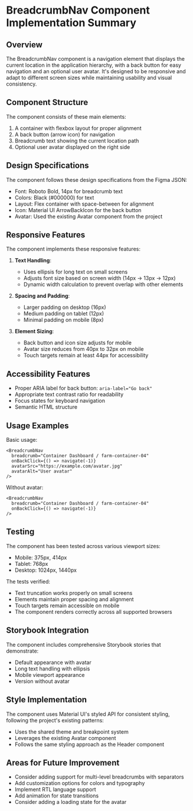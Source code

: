 # BreadcrumbNav Component Implementation Summary

## Overview

The BreadcrumbNav component is a navigation element that displays the current location in the application hierarchy, with a back button for easy navigation and an optional user avatar. It's designed to be responsive and adapt to different screen sizes while maintaining usability and visual consistency.

## Component Structure

The component consists of these main elements:
1. A container with flexbox layout for proper alignment
2. A back button (arrow icon) for navigation
3. Breadcrumb text showing the current location path
4. Optional user avatar displayed on the right side

## Design Specifications

The component follows these design specifications from the Figma JSON:
- Font: Roboto Bold, 14px for breadcrumb text
- Colors: Black (#000000) for text
- Layout: Flex container with space-between for alignment
- Icon: Material UI ArrowBackIcon for the back button
- Avatar: Used the existing Avatar component from the project

## Responsive Features

The component implements these responsive features:
1. **Text Handling**:
   - Uses ellipsis for long text on small screens
   - Adjusts font size based on screen width (14px → 13px → 12px)
   - Dynamic width calculation to prevent overlap with other elements

2. **Spacing and Padding**:
   - Larger padding on desktop (16px)
   - Medium padding on tablet (12px)
   - Minimal padding on mobile (8px)

3. **Element Sizing**:
   - Back button and icon size adjusts for mobile
   - Avatar size reduces from 40px to 32px on mobile
   - Touch targets remain at least 44px for accessibility

## Accessibility Features

- Proper ARIA label for back button: `aria-label="Go back"`
- Appropriate text contrast ratio for readability
- Focus states for keyboard navigation
- Semantic HTML structure

## Usage Examples

Basic usage:
```tsx
<BreadcrumbNav
  breadcrumb="Container Dashboard / farm-container-04"
  onBackClick={() => navigate(-1)}
  avatarSrc="https://example.com/avatar.jpg"
  avatarAlt="User avatar"
/>
```

Without avatar:
```tsx
<BreadcrumbNav
  breadcrumb="Container Dashboard / farm-container-04"
  onBackClick={() => navigate(-1)}
/>
```

## Testing

The component has been tested across various viewport sizes:
- Mobile: 375px, 414px
- Tablet: 768px
- Desktop: 1024px, 1440px

The tests verified:
- Text truncation works properly on small screens
- Elements maintain proper spacing and alignment
- Touch targets remain accessible on mobile
- The component renders correctly across all supported browsers

## Storybook Integration

The component includes comprehensive Storybook stories that demonstrate:
- Default appearance with avatar
- Long text handling with ellipsis
- Mobile viewport appearance
- Version without avatar

## Style Implementation

The component uses Material UI's styled API for consistent styling, following the project's existing patterns:
- Uses the shared theme and breakpoint system
- Leverages the existing Avatar component
- Follows the same styling approach as the Header component

## Areas for Future Improvement

- Consider adding support for multi-level breadcrumbs with separators
- Add customization options for colors and typography
- Implement RTL language support
- Add animation for state transitions
- Consider adding a loading state for the avatar
